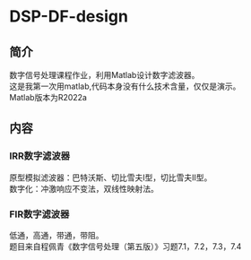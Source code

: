 # DSP-DF-design
## 简介
数字信号处理课程作业，利用Matlab设计数字滤波器。\
这是我第一次用matlab,代码本身没有什么技术含量，仅仅是演示。\
Matlab版本为R2022a
## 内容
### IRR数字滤波器
原型模拟滤波器：巴特沃斯、切比雪夫I型，切比雪夫II型。\
数字化：冲激响应不变法，双线性映射法。
### FIR数字滤波器
低通，高通，带通，带阻。\
题目来自程佩青《数字信号处理（第五版）》习题7.1，7.2，7.3，7.4
